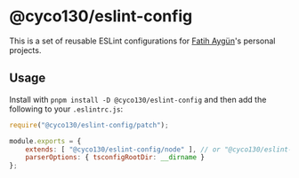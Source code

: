 # @cyco130/eslint-config

This is a set of reusable ESLint configurations for [Fatih Aygün](https://github.com/cyco130)'s personal projects.

## Usage

Install with `pnpm install -D @cyco130/eslint-config` and then add the following to your `.eslintrc.js`:

```js
require("@cyco130/eslint-config/patch");

module.exports = {
	extends: [ "@cyco130/eslint-config/node" ], // or "@cyco130/eslint-config/react"
	parserOptions: { tsconfigRootDir: __dirname }
};
```

